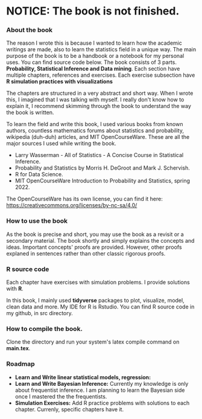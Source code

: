 # NOTICE: The book is not finished.

### About the book
The reason I wrote this is because I wanted to learn how the academic writings are made, also to learn the statistics field in a unique way. The main purpose of the book is to be a handbook or a notebook for my personal uses. You can find source code below.
The book consists of 3 parts. **Probability, Statistical Inference and Data mining**. Each section have multiple chapters, references and exercises. Each exercise subsection have **R simulation practices with visualizations**

The chapters are structured in a very abstract and short way. When I wrote this, I imagined that I was talking with myself. I really don't know how to explain it, I recommend skimming through the book to understand the way the book is written.

To learn the field and write this book, I used various books from known authors, countless mathematics forums about statistics and probability, wikipedia (duh-duh) articles, and MIT OpenCourseWare. These are all the major sources I used while writing the book.
* Larry Wasserman - All of Statistics - A Concise Course in Statistical Inference.
* Probability and Statistics by Morris H. DeGroot and Mark J. Schervish.
* R for Data Science.
* MIT OpenCourseWare Introduction to Probability and Statistics, spring 2022.

The OpenCourseWare has its own license, you can find it here: https://creativecommons.org/licenses/by-nc-sa/4.0/

### How to use the book
As the book is precise and short, you may use the book as a revisit or a secondary material. The book shortly and simply explains the concepts and ideas. Important concepts' proofs are provided. However, other proofs explaned in sentences rather than other classic rigorous proofs.

### R source code
Each chapter have exercises with simulation problems. I provide solutions with **R**.

In this book, I mainly used **tidyverse** packages to plot, visualize, model, clean data and more. My IDE for R is Rstudio. You can find R source code in my github, in src directory.
### How to compile the book.
Clone the directory and run your system's latex compile command on **main.tex**.
### Roadmap
* **Learn and Write linear statistical models, regression:** 
* **Learn and Write Bayesian Inference:** Currently my knowledge is only about frequentist inference. I am planning to learn the Bayesian side once I mastered the the frequentists.
* **Simulation Exercises:** Add R practice problems with solutions to each chapter. Currenly, specific chapters have it.

